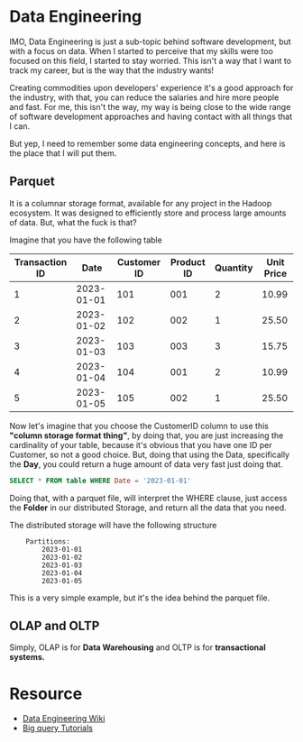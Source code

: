 # Data Engineering

IMO, Data Engineering is just a sub-topic behind software development, but with a focus on data. When I started to perceive that my skills were too focused on this field, I started to stay worried. This isn't a way that I want to track my career, but is the way that the industry wants!

Creating commodities upon developers' experience it's a good approach for the industry, with that, you can reduce the salaries and hire more people and fast. For me, this isn't the way, my way is being close to the wide range of software development approaches and having contact with all things that I can.

But yep, I need to remember some data engineering concepts, and here is the place that I will put them.

## Parquet

It is a columnar storage format, available for any project in the Hadoop ecosystem. It was designed to efficiently store and process large amounts of data. But, what the fuck is that?

Imagine that you have the following table

| Transaction ID | Date       | Customer ID | Product ID | Quantity | Unit Price |
|----------------|------------|-------------|------------|----------|------------|
| 1              | 2023-01-01 | 101         | 001        | 2        | 10.99      |
| 2              | 2023-01-02 | 102         | 002        | 1        | 25.50      |
| 3              | 2023-01-03 | 103         | 003        | 3        | 15.75      |
| 4              | 2023-01-04 | 104         | 001        | 2        | 10.99      |
| 5              | 2023-01-05 | 105         | 002        | 1        | 25.50      |

Now let's imagine that you choose the CustomerID column to use this **"column storage format thing"**, by doing that, you are just increasing the cardinality of your table, because it's obvious that you have one ID per Customer, so not a good choice. But, doing that using the Data, specifically the **Day**, you could return a huge amount of data very fast just doing that.

```sql
SELECT * FROM table WHERE Date = '2023-01-01'
```

Doing that, with a parquet file, will interpret the WHERE clause, just access the **Folder** in our distributed Storage, and return all the data that you need.

The distributed storage will have the following structure

```
    Partitions:
        2023-01-01
        2023-01-02
        2023-01-03
        2023-01-04
        2023-01-05
```

This is a very simple example, but it's the idea behind the parquet file.

## OLAP and OLTP

Simply, OLAP is for **Data Warehousing** and OLTP is for **transactional systems.**

# Resource

- [Data Engineering Wiki](https://dataengineering.wiki/Index)
- [Big query Tutorials](https://count.co/sql-resources/bigquery-standard-sql/window-functions-explained)
